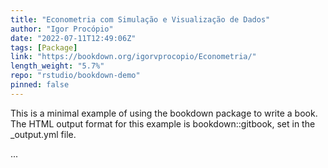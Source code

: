 ```yaml
---
title: "Econometria com Simulação e Visualização de Dados"
author: "Igor Procópio"
date: "2022-07-11T12:49:06Z"
tags: [Package]
link: "https://bookdown.org/igorvprocopio/Econometria/"
length_weight: "5.7%"
repo: "rstudio/bookdown-demo"
pinned: false
---
```


<p>This is a minimal example of using the bookdown package to write a book. The HTML output format for this example is bookdown::gitbook, set in the _output.yml file.</p> ...
